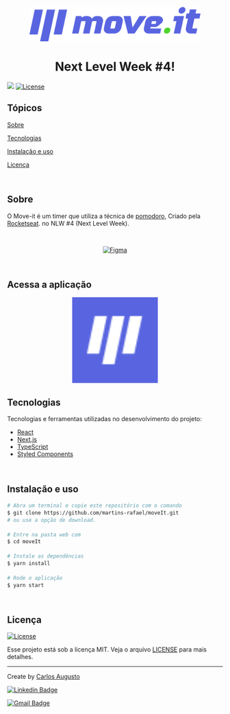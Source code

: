 <div align="center">
<img width="400px" src="https://github.com/coaugusto/moveit/blob/main/public/logo-full.svg"/>
</div>

<div align="center">
  <h1> Next Level Week #4! </h1>
</div>


<p>
  <img src="https://img.shields.io/badge/Create%20by-CARLOS%20AUGUSTO-blue?style=flat-square">
  
  <a href="https://opensource.org/licenses/MIT">
    <img alt="License" src="https://img.shields.io/badge/license-MIT-blue?style=flat-square">
  </a>  
</p>



## Tópicos 

[Sobre](#sobre-o-move.it)

[Tecnologias](#tecnologias)

[Instalação e uso](#instalação-e-uso)

[Licença](#licença)

<br>

## Sobre

O Move-it é um timer que utiliza a técnica de [pomodoro](https://pt.wikipedia.org/wiki/T%C3%A9cnica_pomodoro), Criado pela [Rocketseat](https://rocketseat.com.br/). no NLW #4 (Next Level Week).

<br>

<p align="center">
  <a href="https://www.figma.com/file/Pa5QFpFTNXQp5nwBZQn9H5/Move.it-1.0-(Copy)?node-id=160%3A2761">
    <img alt="Figma" src="https://img.shields.io/badge/figma%20-%blue.svg?&style=for-the-badge&logo=figma&logoColor=white"/>
  </a>
</p>

<br>

## Acessa a aplicação

<p align="center">
 <img width="200px" src="https://github.com/coaugusto/moveit/blob/main/public/favicon.png" alt="Página inicial">
</p>

## Tecnologias

Tecnologias e ferramentas utilizadas no desenvolvimento do projeto:

- [React](https://reactjs.org/)
- [Next.js](https://nextjs.org/)
- [TypeScript](https://www.typescriptlang.org/)
- [Styled Components](https://styled-components.com/)
<br>

## Instalação e uso

```bash
# Abra um terminal e copie este repositório com o comando
$ git clone https://github.com/martins-rafael/moveIt.git
# ou use a opção de download.

# Entre na pasta web com 
$ cd moveIt

# Instale as dependências
$ yarn install

# Rode o aplicação
$ yarn start
```

<br>


## Licença
<a href="https://opensource.org/licenses/MIT">
    <img alt="License" src="https://img.shields.io/badge/license-MIT-blue?style=flat-square">
</a>

<br>

Esse projeto está sob a licença MIT. Veja o arquivo [LICENSE](/LICENSE) para mais detalhes.

---

Create by [Carlos Augusto](https://github.com/coaugusto)

[![Linkedin Badge](https://img.shields.io/badge/-Carlos%20Augusto-blue?style=flat-square&logo=Linkedin&logoColor=white&link=https://www.linkedin.com/in/carlos-augusto-ab758121/)](https://www.linkedin.com/in/carlos-augusto-ab758121/) 

[![Gmail Badge](https://img.shields.io/badge/-coaugusto@gmail.com-blue?style=flat-square&logo=Gmail&logoColor=white&link=mailto:coaugusto@gmail.com)](mailto:coaugusto@gmail.com)

